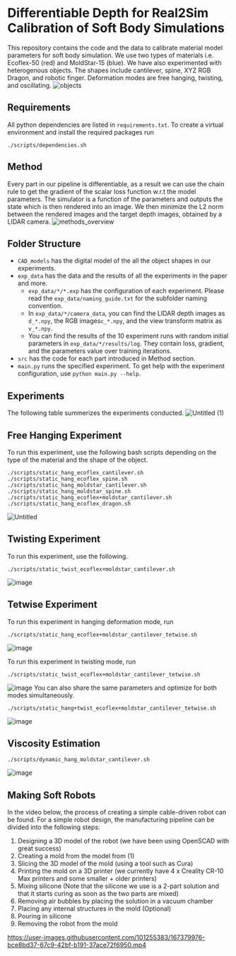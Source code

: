 # Differentiable Depth for Real2Sim Calibration of Soft Body Simulations
This repository contains the code and the data to calibrate material model parameters for soft body simulation. We use two types of materials i.e. Ecoflex-50 (red) and MoldStar-15 (blue). We have also experimented with heterogenous objects. The shapes include cantilever, spine, XYZ RGB Dragon, and robotic finger. Deformation modes are free hanging, twisting, and oscillating.
![objects](https://user-images.githubusercontent.com/101255383/166220869-53fef7a8-ca4e-45da-baf5-c3454f73819b.png)

## Requirements
All python dependencies are listed in `requirements.txt`. To create a virtual environment and install the required packages run
```
./scripts/dependencies.sh
```

## Method
Every part in our pipeline is differentiable, as a result we can use the chain rule to get the gradient of the scalar loss function w.r.t the model parameters. The simulator is a function of the parameters and outputs the state which is then rendered into an image. We then minimize the L2 norm between the rendered images and the target depth images, obtained by a LIDAR camera.
![methods_overview](https://user-images.githubusercontent.com/101255383/166422034-8600be39-0992-4bff-a8fa-30ed4a9e22c7.png)

## Folder Structure
* `CAD_models` has the digital model of the all the object shapes in our experiments.
* `exp_data` has the data and the results of all the experiments in the paper and more.
   * `exp_data/*/*.exp` has the configuration of each experiment. Please read the `exp_data/naming_guide.txt` for the subfolder naming convention.
   * In `exp_data/*/camera_data`, you can find the LIDAR depth images as `d_*.npy`, the RGB images`c_*.npy`, and the view transform matrix as `v_*.npy`.
   * You can find the results of the 10 experiment runs with random initial parameters in `exp_data/*/results/log`. They contain loss, gradient, and the parameters value over training iterations.
* `src` has the code for each part introduced in Method section. 
* `main.py` runs the specified experiment. To get help with the experiment configuration, use `python main.py --help`.

## Experiments
The following table summerizes the experiments conducted.
![Untitled (1)](https://user-images.githubusercontent.com/101255383/167411542-bcc31469-59c2-4674-b959-79680579b55c.png)

## Free Hanging Experiment
To run this experiment, use the following bash scripts depending on the type of the material and the shape of the object.
```
./scripts/static_hang_ecoflex_cantilever.sh
./scripts/static_hang_ecoflex_spine.sh
./scripts/static_hang_moldstar_cantilever.sh
./scripts/static_hang_moldstar_spine.sh
./scripts/static_hang_ecoflex+moldstar_cantilever.sh
./scripts/static_hang_ecoflex_dragon.sh
```
![Untitled](https://user-images.githubusercontent.com/101255383/167410437-bd36f7fa-b25e-4964-91ab-bdeadc9f356c.png)

## Twisting Experiment
To run this experiment, use the following.
```
./scripts/static_twist_ecoflex+moldstar_cantilever.sh
```
![image](https://user-images.githubusercontent.com/101255383/167411063-49ef2b98-25fe-425b-a654-5a95c0d0c3a8.png)

## Tetwise Experiment
To run this experiment in hanging deformation mode, run
```
./scripts/static_hang_ecoflex+moldstar_cantilever_tetwise.sh
```
![image](https://user-images.githubusercontent.com/101255383/167413875-4b62ff5f-300c-446d-9a52-6fe3d4f2e8b6.png)

To run this experiment in twisting mode, run
```
./scripts/static_twist_ecoflex+moldstar_cantilever_tetwise.sh
```
![image](https://user-images.githubusercontent.com/101255383/167411213-c5824684-523a-4fac-a98c-b68c0db43a6b.png)
You can also share the same parameters and optimize for both modes simultaneously.
```
./scripts/static_hang+twist_ecoflex+moldstar_cantilever_tetwise.sh
```
![image](https://user-images.githubusercontent.com/101255383/167411255-1987df9a-de10-400e-8a45-8d7fbdd21ebd.png)

## Viscosity Estimation
```
./scripts/dynamic_hang_moldstar_cantilever.sh
```
![image](https://user-images.githubusercontent.com/101255383/167411341-e00dd48e-f8c3-4d40-9623-e1e577f48832.png)

## Making Soft Robots
In the video below, the process of creating a simple cable-driven robot can be found.
For a simple robot design, the manufacturing pipeline can be divided into the following steps:
1. Designing a 3D model of the robot (we have been using OpenSCAD with great success)
2. Creating a mold from the model from (1)
3. Slicing the 3D model of the mold (using a tool such as Cura)
4. Printing the mold on a 3D printer (we currently have 4 x Creality CR-10 Max printers and some smaller + older printers)
5. Mixing silicone (Note that the silicone we use is a 2-part solution and that it starts curing as soon as the two parts are mixed)
6. Removing air bubbles by placing the solution in a vacuum chamber
7. Placing any internal structures in the mold (Optional)
8. Pouring in silicone
9. Removing the robot from the mold

https://user-images.githubusercontent.com/101255383/167379976-bce8bd37-67c9-42bf-b191-37ace72f6950.mp4

